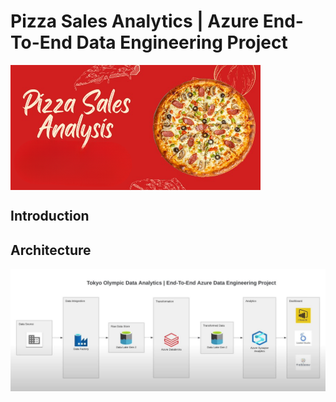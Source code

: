 # Pizza Sales Analytics | Azure End-To-End Data Engineering Project
<img align="center" width="400" src="https://github.com/Shoaib9288/Azure_DataEngineering_Projects/blob/main/Pizza_Sales_Analysis_Azure-dataengineering-project/Pizza%20Sales%20Analysis.png">

## Introduction

## Architecture
<img align="center" width="900" src="https://github.com/Shoaib9288/Azure_DataEngineering_Projects/blob/main/tokyo-olympic-azure-data-engineering-project/Snapshots/Architecture.JPG">


